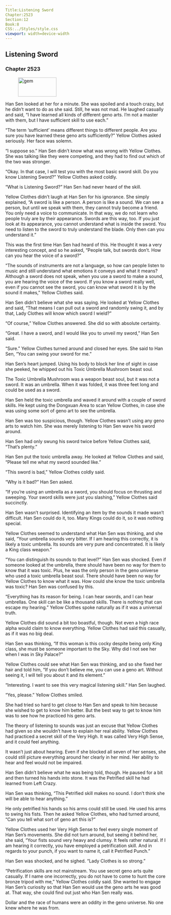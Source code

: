 ```yaml
---
Title:Listening Sword 
Chapter:2523 
Section:12 
Book:8 
CSS:../Styles/style.css 
viewport: width=device-width
---
```

  
## Listening Sword
### Chapter 2523
  
<figure>
	<img src="../Images/gem.gif" alt="gem" id="gem" width="120" height="60" />
</figure>
  

  
Han Sen looked at her for a minute. She was spoiled and a touch crazy, but he didn’t want to do as she said. Still, he was not mad. He laughed casually and said, “I have learned all kinds of different geno arts. I’m not a master with them, but I have sufficient skill to use each.”

“The term ‘sufficient’ means different things to different people. Are you sure you have learned these geno arts sufficiently?” Yellow Clothes asked seriously. Her face was solemn.

“I suppose so.” Han Sen didn’t know what was wrong with Yellow Clothes. She was talking like they were competing, and they had to find out which of the two was stronger.

“Okay. In that case, I will test you with the most basic sword skill. Do you know Listening Sword?” Yellow Clothes asked coldly.

“What is Listening Sword?” Han Sen had never heard of the skill.

Yellow Clothes didn’t laugh at Han Sen for his ignorance. She simply explained, “A sword is like a person. A person is like a sound. We can see a person, but until we speak with them, they cannot truly become a friend. You only need a voice to communicate. In that way, we do not learn who people truly are by their appearance. Swords are this way, too. If you just look at its appearance, you cannot understand what is inside the sword. You need to listen to the sword to truly understand the blade. Only then can you understand it.”

This was the first time Han Sen had heard of this. He thought it was a very interesting concept, and so he asked, “People talk, but swords don’t. How can you hear the voice of a sword?”

“The sounds of instruments are not a language, so how can people listen to music and still understand what emotions it conveys and what it means? Although a sword does not speak, when you use a sword to make a sound, you are hearing the voice of the sword. If you know a sword really well, even if you cannot see the sword, you can know what sword it is by the sound it makes,” Yellow Clothes said.

Han Sen didn’t believe what she was saying. He looked at Yellow Clothes and said, “That means I can pull out a sword and randomly swing it, and by that, Lady Clothes will know which sword I wield?”

“Of course,” Yellow Clothes answered. She did so with absolute certainty.

“Great. I have a sword, and I would like you to unveil my sword,” Han Sen said.

“Sure.” Yellow Clothes turned around and closed her eyes. She said to Han Sen, “You can swing your sword for me.”

Han Sen’s heart jumped. Using his body to block her line of sight in case she peeked, he whipped out his Toxic Umbrella Mushroom beast soul.

The Toxic Umbrella Mushroom was a weapon beast soul, but it was not a sword. It was an umbrella. When it was folded, it was three feet long and could be used as a sword.

Han Sen held the toxic umbrella and waved it around with a couple of sword skills. He kept using the Dongxuan Area to scan Yellow Clothes, in case she was using some sort of geno art to see the umbrella.

Han Sen was too suspicious, though. Yellow Clothes wasn’t using any geno arts to watch him. She was merely listening to Han Sen wave his sword around.

Han Sen had only swung his sword twice before Yellow Clothes said, “That’s plenty.”

Han Sen put the toxic umbrella away. He looked at Yellow Clothes and said, “Please tell me what my sword sounded like.”

“This sword is bad,” Yellow Clothes coldly said.

“Why is it bad?” Han Sen asked.

“If you’re using an umbrella as a sword, you should focus on thrusting and sweeping. Your sword skills were just you slashing,” Yellow Clothes said succinctly.

Han Sen wasn’t surprised. Identifying an item by the sounds it made wasn’t difficult. Han Sen could do it, too. Many Kings could do it, so it was nothing special.

Yellow Clothes seemed to understand what Han Sen was thinking, and she said, “Your umbrella sounds very bitter. If I am hearing this correctly, it is likely a toxic umbrella. Its sounds are very pure and concentrated. It is likely a King class weapon.”

“You can distinguish its sounds to that level?” Han Sen was shocked. Even if someone looked at the umbrella, there should have been no way for them to know that it was toxic. Plus, he was the only person in the geno universe who used a toxic umbrella beast soul. There should have been no way for Yellow Clothes to know what it was. How could she know the toxic umbrella was toxic? Han Sen was confused by this.

“Everything has its reason for being. I can hear swords, and I can hear umbrellas. One skill can be like a thousand skills. There is nothing that can escape my hearing.” Yellow Clothes spoke naturally as if it was a universal truth.

Yellow Clothes did sound a bit too boastful, though. Not even a high race alpha would claim to know everything. Yellow Clothes had said this casually, as if it was no big deal.

Han Sen was thinking, “If this woman is this cocky despite being only King class, she must be someone important to the Sky. Why did I not see her when I was in Sky Palace?”

Yellow Clothes could see what Han Sen was thinking, and so she fixed her hair and told him, “If you don’t believe me, you can use a geno art. Without seeing it, I will tell you about it and its element.”

“Interesting. I want to see this very magical listening skill.” Han Sen laughed.

“Yes, please.” Yellow Clothes smiled.

She had tried so hard to get close to Han Sen and speak to him because she wished to get to know him better. But the best way to get to know him was to see how he practiced his geno arts.

The theory of listening to sounds was just an excuse that Yellow Clothes had given so she wouldn’t have to explain her real ability. Yellow Clothes had practiced a secret skill of the Very High. It was called Very High Sense, and it could feel anything.

It wasn’t just about hearing. Even if she blocked all seven of her senses, she could still picture everything around her clearly in her mind. Her ability to hear and feel would not be impaired.

Han Sen didn’t believe what he was being told, though. He paused for a bit and then turned his hands into stone. It was the Petrified skill he had learned from Left Crazy.

Han Sen was thinking, “This Petrified skill makes no sound. I don’t think she will be able to hear anything.”

He only petrified his hands so his arms could still be used. He used his arms to swing his fists. Then he asked Yellow Clothes, who had turned around, “Can you tell what sort of geno art this is?”

Yellow Clothes used her Very High Sense to feel every single moment of Han Sen’s movements. She did not turn around, but seeing it behind her, she said, “Your fists sound very heavy and clumsy. It feels rather natural. If I am hearing it correctly, you have employed a petrification skill. And in regards to your punch, if you want to name it, call it Petrified Punch.”

Han Sen was shocked, and he sighed. “Lady Clothes is so strong.”

“Petrification skills are not mainstream. You use secret geno arts quite casually. If I name one incorrectly, you do not have to come to hunt the core bronze tripod with me,” Yellow Clothes coldly said. She wanted to engage Han Sen’s curiosity so that Han Sen would use the geno arts he was good at. That way, she could find out just who Han Sen really was.

Dollar and the race of humans were an oddity in the geno universe. No one knew where he was from.